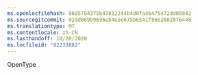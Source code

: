 ```yaml
---
ms.openlocfilehash: 8685784375b47812244b4d0fa46475472dd05942
ms.sourcegitcommit: 02dd069b9696eb4eee675b6541f86b2602076448
ms.translationtype: MT
ms.contentlocale: zh-CN
ms.lasthandoff: 10/20/2020
ms.locfileid: "92233882"
---
```

OpenType